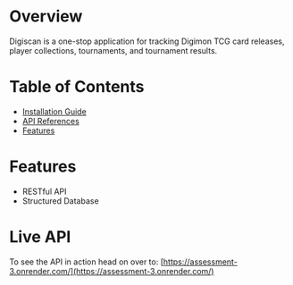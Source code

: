 # Overview
Digiscan is a one-stop application for tracking Digimon TCG card releases, player collections, tournaments, and tournament results.

# Table of Contents

- [Installation Guide](Assessment-3.wiki/docs/installation.md)
- [API References](Assessment-3.wiki/docs/api-references.md)
- [Features](#-Features)


# Features

- RESTful API 
- Structured Database

# Live API
To see the API in action head on over to: 
[https://assessment-3.onrender.com/](https://assessment-3.onrender.com/)
